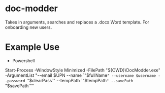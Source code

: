 # doc-modder
Takes in arguments, searches and replaces a .docx Word template. For onboarding new users.

# Example Use
- Powershell

Start-Process -WindowStyle Minimized -FilePath "${CWD}\DocModder.exe" -ArgumentList "--email $UPN --name `"$fullName`" --username $username --password `"$clearPass`" --tempPath `"$tempPath`" --savePath `"$savePath`""
